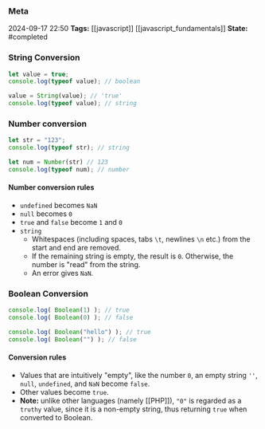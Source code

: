 ### Meta
2024-09-17 22:50
**Tags:** [[javascript]] [[javascript_fundamentals]]
**State:** #completed  

### String Conversion
```JavaScript title:app.js
let value = true;
console.log(typeof value); // boolean

value = String(value); // 'true'
console.log(typeof value); // string
```

### Number conversion
```JavaScript title:app.js
let str = "123";
console.log(typeof str); // string

let num = Number(str) // 123
console.log(typeof num); // number
```

#### Number conversion rules
- `undefined` becomes `NaN`
- `null` becomes `0`
- `true` and `false` become `1` and `0`
- `string`
	- Whitespaces (including spaces, tabs `\t`, newlines `\n` etc.) from the start and end are removed.
	- If the remaining string is empty, the result is `0`. Otherwise, the number is "read" from the string.
	- An error gives `NaN`.

### Boolean Conversion
```JavaScript title:app.js
console.log( Boolean(1) ); // true
console.log( Boolean(0) ); // false

console.log( Boolean("hello") ); // true
console.log( Boolean("") ); // false
```

#### Conversion rules
- Values that are intuitively "empty", like the number `0`, an empty string `''`, `null`, `undefined`, and `NaN` become `false`.
- Other values become `true`.
- **Note:** unlike other languages (namely [[PHP]]), `"0"` is regarded as a `truthy` value, since it is a non-empty string, thus returning `true` when converted to Boolean.